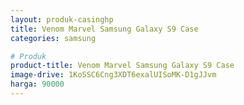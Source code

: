 ```yaml
---
layout: produk-casinghp
title: Venom Marvel Samsung Galaxy S9 Case
categories: samsung

# Produk
product-title: Venom Marvel Samsung Galaxy S9 Case
image-drive: 1KoSSC6Cng3XDT6exalUISoMK-D1gJJvm
harga: 90000
---
```

